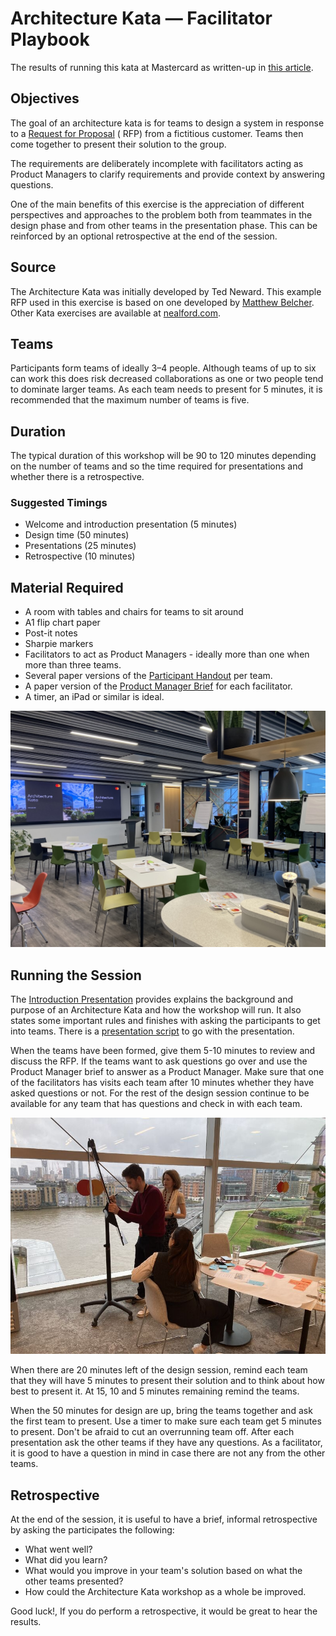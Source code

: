 # Architecture Kata — Facilitator Playbook

The results of running this kata at Mastercard as written-up
in [this article](https://blog.danielvaughan.com/architecture-kata-at-mastercard-6f8515dd60ec).

## Objectives

The goal of an architecture kata is for teams to design a system in response to
a [Request for Proposal](https://en.wikipedia.org/wiki/Request_for_proposal) (
RFP) from a fictitious customer. Teams then come together to present their
solution to the group.

The requirements are deliberately incomplete with facilitators acting as Product
Managers to clarify requirements and provide context by answering questions.

One of the main benefits of this exercise is the appreciation of different
perspectives and approaches to the problem both from teammates in the design
phase and from other teams in the presentation phase. This can be reinforced by
an optional retrospective at the end of the session.

## Source

The Architecture Kata was initially developed by Ted Neward. This example RFP
used in this exercise is based on one developed
by [Matthew Belcher](https://www.linkedin.com/in/matthewbelcher/). Other Kata
exercises are available at [nealford.com](https://nealford.com/katas/list.html).

## Teams

Participants form teams of ideally 3–4 people. Although teams of up to six can
work this does risk decreased collaborations as one or two people tend to
dominate larger teams. As each team needs to present for 5 minutes, it is
recommended that the maximum number of teams is five.

## Duration

The typical duration of this workshop will be 90 to 120 minutes depending on the
number of teams and so the time required for presentations and whether there is
a retrospective.

### Suggested Timings

* Welcome and introduction presentation (5 minutes)
* Design time (50 minutes)
* Presentations (25 minutes)
* Retrospective (10 minutes)

## Material Required

* A room with tables and chairs for teams to sit around
* A1 flip chart paper
* Post-it notes
* Sharpie markers
* Facilitators to act as Product Managers - ideally more than one when more than
  three teams.
* Several paper versions of
  the [Participant Handout](./materials/pdf/participant-handout.pdf) per team.
* A paper version of
  the [Product Manager Brief](./materials/pdf/product-manager-brief.pdf) for
  each facilitator.
* A timer, an iPad or similar is ideal.

![Room Setup](./materials/img/room.jpg)

## Running the Session

The [Introduction Presentation](./materials/pptx/introduction-presentation.pptx)
provides explains the background and purpose of an Architecture Kata and how the
workshop will run. It also states some important rules and finishes with asking
the participants to get into teams. There is
a [presentation script](./materials/pdf/presentation-script.pdf) to go with the
presentation.

When the teams have been formed, give them 5-10 minutes to review and discuss
the RFP. If the teams want to ask questions go over and use the Product Manager
brief to answer as a Product Manager. Make sure that one of the facilitators has
visits each team after 10 minutes whether they have asked questions or not. For
the rest of the design session continue to be available for any team that has
questions and check in with each team.

![Participants in a workshop](./materials/img/participants.jpeg)

When there are 20 minutes left of the design session, remind each team that they
will have 5 minutes to present their solution and to think about how best to
present it. At 15, 10 and 5 minutes remaining remind the teams.

When the 50 minutes for design are up, bring the teams together and ask the
first team to present. Use a timer to make sure each team get 5 minutes to
present. Don't be afraid to cut an overrunning team off. After each presentation
ask the other teams if they have any questions. As a facilitator, it is good to
have a question in mind in case there are not any from the other teams.

## Retrospective

At the end of the session, it is useful to have a brief, informal retrospective
by asking the participates the following:

* What went well?
* What did you learn?
* What would you improve in your team's solution based on what the other teams
  presented?
* How could the Architecture Kata workshop as a whole be improved.

Good luck!, If you do perform a retrospective, it would be great to hear the
results.
